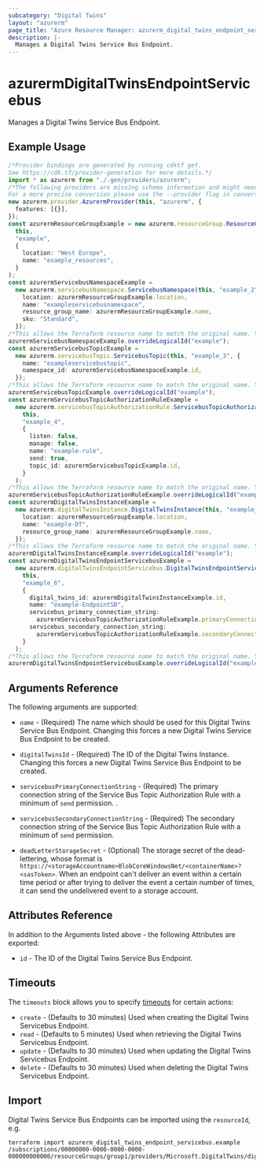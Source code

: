 ```yaml
---
subcategory: "Digital Twins"
layout: "azurerm"
page_title: "Azure Resource Manager: azurerm_digital_twins_endpoint_servicebus"
description: |-
  Manages a Digital Twins Service Bus Endpoint.
---
```


# azurermDigitalTwinsEndpointServicebus

Manages a Digital Twins Service Bus Endpoint.

## Example Usage

```typescript
/*Provider bindings are generated by running cdktf get.
See https://cdk.tf/provider-generation for more details.*/
import * as azurerm from "./.gen/providers/azurerm";
/*The following providers are missing schema information and might need manual adjustments to synthesize correctly: azurerm.
For a more precise conversion please use the --provider flag in convert.*/
new azurerm.provider.AzurermProvider(this, "azurerm", {
  features: [{}],
});
const azurermResourceGroupExample = new azurerm.resourceGroup.ResourceGroup(
  this,
  "example",
  {
    location: "West Europe",
    name: "example_resources",
  }
);
const azurermServicebusNamespaceExample =
  new azurerm.servicebusNamespace.ServicebusNamespace(this, "example_2", {
    location: azurermResourceGroupExample.location,
    name: "exampleservicebusnamespace",
    resource_group_name: azurermResourceGroupExample.name,
    sku: "Standard",
  });
/*This allows the Terraform resource name to match the original name. You can remove the call if you don't need them to match.*/
azurermServicebusNamespaceExample.overrideLogicalId("example");
const azurermServicebusTopicExample =
  new azurerm.servicebusTopic.ServicebusTopic(this, "example_3", {
    name: "exampleservicebustopic",
    namespace_id: azurermServicebusNamespaceExample.id,
  });
/*This allows the Terraform resource name to match the original name. You can remove the call if you don't need them to match.*/
azurermServicebusTopicExample.overrideLogicalId("example");
const azurermServicebusTopicAuthorizationRuleExample =
  new azurerm.servicebusTopicAuthorizationRule.ServicebusTopicAuthorizationRule(
    this,
    "example_4",
    {
      listen: false,
      manage: false,
      name: "example-rule",
      send: true,
      topic_id: azurermServicebusTopicExample.id,
    }
  );
/*This allows the Terraform resource name to match the original name. You can remove the call if you don't need them to match.*/
azurermServicebusTopicAuthorizationRuleExample.overrideLogicalId("example");
const azurermDigitalTwinsInstanceExample =
  new azurerm.digitalTwinsInstance.DigitalTwinsInstance(this, "example_5", {
    location: azurermResourceGroupExample.location,
    name: "example-DT",
    resource_group_name: azurermResourceGroupExample.name,
  });
/*This allows the Terraform resource name to match the original name. You can remove the call if you don't need them to match.*/
azurermDigitalTwinsInstanceExample.overrideLogicalId("example");
const azurermDigitalTwinsEndpointServicebusExample =
  new azurerm.digitalTwinsEndpointServicebus.DigitalTwinsEndpointServicebus(
    this,
    "example_6",
    {
      digital_twins_id: azurermDigitalTwinsInstanceExample.id,
      name: "example-EndpointSB",
      servicebus_primary_connection_string:
        azurermServicebusTopicAuthorizationRuleExample.primaryConnectionString,
      servicebus_secondary_connection_string:
        azurermServicebusTopicAuthorizationRuleExample.secondaryConnectionString,
    }
  );
/*This allows the Terraform resource name to match the original name. You can remove the call if you don't need them to match.*/
azurermDigitalTwinsEndpointServicebusExample.overrideLogicalId("example");

```

## Arguments Reference

The following arguments are supported:

*   `name` - (Required) The name which should be used for this Digital Twins Service Bus Endpoint. Changing this forces a new Digital Twins Service Bus Endpoint to be created.

*   `digitalTwinsId` - (Required) The ID of the Digital Twins Instance. Changing this forces a new Digital Twins Service Bus Endpoint to be created.

*   `servicebusPrimaryConnectionString` - (Required) The primary connection string of the Service Bus Topic Authorization Rule with a minimum of `send` permission. .

*   `servicebusSecondaryConnectionString` - (Required) The secondary connection string of the Service Bus Topic Authorization Rule with a minimum of `send` permission.

*   `deadLetterStorageSecret` - (Optional) The storage secret of the dead-lettering, whose format is `https://<storageAccountname>BlobCoreWindowsNet/<containerName>?<sasToken>`. When an endpoint can't deliver an event within a certain time period or after trying to deliver the event a certain number of times, it can send the undelivered event to a storage account.

## Attributes Reference

In addition to the Arguments listed above - the following Attributes are exported:

* `id` - The ID of the Digital Twins Service Bus Endpoint.

## Timeouts

The `timeouts` block allows you to specify [timeouts](https://www.terraform.io/language/resources/syntax#operation-timeouts) for certain actions:

* `create` - (Defaults to 30 minutes) Used when creating the Digital Twins Servicebus Endpoint.
* `read` - (Defaults to 5 minutes) Used when retrieving the Digital Twins Servicebus Endpoint.
* `update` - (Defaults to 30 minutes) Used when updating the Digital Twins Servicebus Endpoint.
* `delete` - (Defaults to 30 minutes) Used when deleting the Digital Twins Servicebus Endpoint.

## Import

Digital Twins Service Bus Endpoints can be imported using the `resourceId`, e.g.

```console
terraform import azurerm_digital_twins_endpoint_servicebus.example /subscriptions/00000000-0000-0000-0000-000000000000/resourceGroups/group1/providers/Microsoft.DigitalTwins/digitalTwinsInstances/dt1/endpoints/ep1
```
